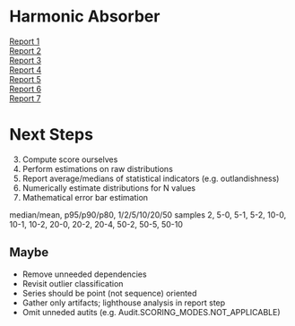 # Harmonic Absorber

[Report 1](./report_2020-10-26T23-09-31.731Z/)  
[Report 2](./report_2020-11-02T20-21-41.718Z/)  
[Report 3](./report_2020-11-02T22-26-11.212Z/)  
[Report 4](./report_00004_2020-11-02T20-21-41.718Z/)  
[Report 5](./report_00005_2020-11-02T22-26-11.212Z/)  
[Report 6](./report_00006_2020-11-02T20-21-41.718Z/)  
[Report 7](./report_00007_2020-12-11T15:55:29.892Z/)  

# Next Steps

3. Compute score ourselves
4. Perform estimations on raw distributions
5. Report average/medians of statistical indicators (e.g. outlandishness)
6. Numerically estimate distributions for N values
7. Mathematical error bar estimation

median/mean, p95/p90/p80, 1/2/5/10/20/50 samples
2, 5-0, 5-1, 5-2, 10-0, 10-1, 10-2, 20-0, 20-2, 20-4, 50-2, 50-5, 50-10

## Maybe

* Remove unneeded dependencies
* Revisit outlier classification
* Series should be point (not sequence) oriented
* Gather only artifacts; lighthouse analysis in report step
* Omit unneded autits (e.g. Audit.SCORING_MODES.NOT_APPLICABLE)
